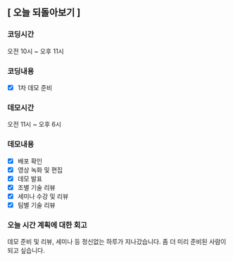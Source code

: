## [ 오늘 되돌아보기 ]

### 코딩시간

오전 10시 ~ 오후 11시

### 코딩내용

- [x] 1차 데모 준비

### 데모시간

오전 11시 ~ 오후 6시

### 데모내용

- [x] 배포 확인
- [x] 영상 녹화 및 편집
- [x] 데모 발표
- [x] 조별 기술 리뷰
- [x] 세미나 수강 및 리뷰
- [x] 팀별 기술 리뷰

### 오늘 시간 계획에 대한 회고

데모 준비 및 리뷰, 세미나 등 정신없는 하루가 지나갔습니다.
좀 더 미리 준비된 사람이 되고 싶습니다.
